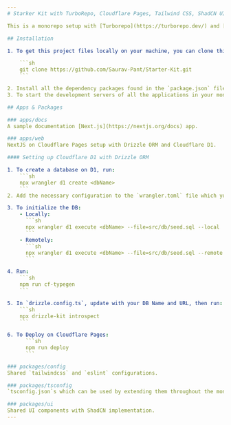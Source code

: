 ```yaml
---
# Starker Kit with TurboRepo, Cloudflare Pages, Tailwind CSS, ShadCN UI and Drizzle ORM 

This is a monorepo setup with [Turborepo](https://turborepo.dev/) and [Cloudflare Pages](https://pages.cloudflare.com/) for deploying NextJS applications. It also includes a shared `tailwindcss` configuration and a shared `eslint` configuration.

## Installation

1. To get this project files locally on your machine, you can clone this repository by running the following command on your terminal or command line:

    ```sh
    git clone https://github.com/Saurav-Pant/Starter-Kit.git
    ```

2. Install all the dependency packages found in the `package.json` files across the monorepo apps by running `npm install` from the project root directory.
3. To start the development servers of all the applications in your monorepo in parallel, simply run `npm run dev`.

## Apps & Packages

### apps/docs
A sample documentation [Next.js](https://nextjs.org/docs) app.

### apps/web
NextJS on Cloudflare Pages setup with Drizzle ORM and Cloudflare D1.

#### Setting up Cloudflare D1 with Drizzle ORM

1. To create a database on D1, run:
    ```sh
    npx wrangler d1 create <dbName>
    ```
2. Add the necessary configuration to the `wrangler.toml` file which you get while running above command.

3. To initialize the DB:
    - Locally:
      ```sh
      npx wrangler d1 execute <dbName> --file=src/db/seed.sql --local
      ```
    - Remotely:
      ```sh
      npx wrangler d1 execute <dbName> --file=src/db/seed.sql --remote
      ```

4. Run:
    ```sh
    npm run cf-typegen
    ```

5. In `drizzle.config.ts`, update with your DB Name and URL, then run:
    ```sh
    npx drizzle-kit introspect
    ```

6. To Deploy on Cloudflare Pages:
      ```sh
      npm run deploy
      ```

### packages/config
Shared `tailwindcss` and `eslint` configurations.

### packages/tsconfig
`tsconfig.json`s which can be used by extending them throughout the monorepo.

### packages/ui
Shared UI components with ShadCN implementation.
---
```



